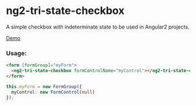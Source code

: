 # ng2-tri-state-checkbox
A simple checkbox with indeterminate state to be used in Angular2 projects.

[Demo](https://plnkr.co/edit/I7yWlac1yMgbpPjUVbBX?p=preview)

### Usage:

```html
<form [formGroup]="myForm">
  <ng2-tri-state-checkbox formControlName="myControl"></ng2-tri-state-checkbox>
</form>
```

```typescript
this.myForm = new FormGroup({
  myControl: new FormControl(null)
});
```
